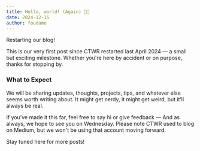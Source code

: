 ```yaml
---
title: Hello, world! (Again) 👋👋
date: 2024-12-15
author: foudamo
---
```

Restarting our blog!

This is our very first post since CTWR restarted last April 2024 — a small but exciting milestone. Whether you're here by accident or on purpose, thanks for stopping by.

<!-- more -->

### What to Expect

We will be sharing updates, thoughts, projects, tips, and whatever else seems worth writing about. It might get nerdy, it might get weird, but it’ll always be real.

If you’ve made it this far, feel free to say hi or give feedback — And as always, we hope to see you on Wednesday. Please note CTWR used to blog on Medium, but we won't be using that account moving forward. 

Stay tuned here for more posts!

